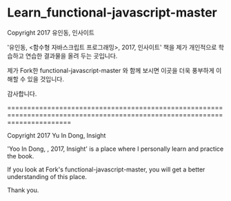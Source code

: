 # Learn_functional-javascript-master

Copyright 2017 유인동, 인사이트

'유인동, <함수형 자바스크립트 프로그래밍>, 2017, 인사이트' 책을 제가 개인적으로 학습하고 연습한 결과물을 올려 두는 곳입니다.

제가 Fork한 functional-javascript-master 와 함께 보시면 이곳을 더욱 풍부하게 이해할 수 있을 것입니다.

감사합니다.

============================================================================================================================

Copyright 2017 Yu In Dong, Insight

'Yoo In Dong, <Functional JavaScript Programming>, 2017, Insight' is a place where I personally learn and practice the book.

If you look at Fork's functional-javascript-master, you will get a better understanding of this place.

Thank you.
